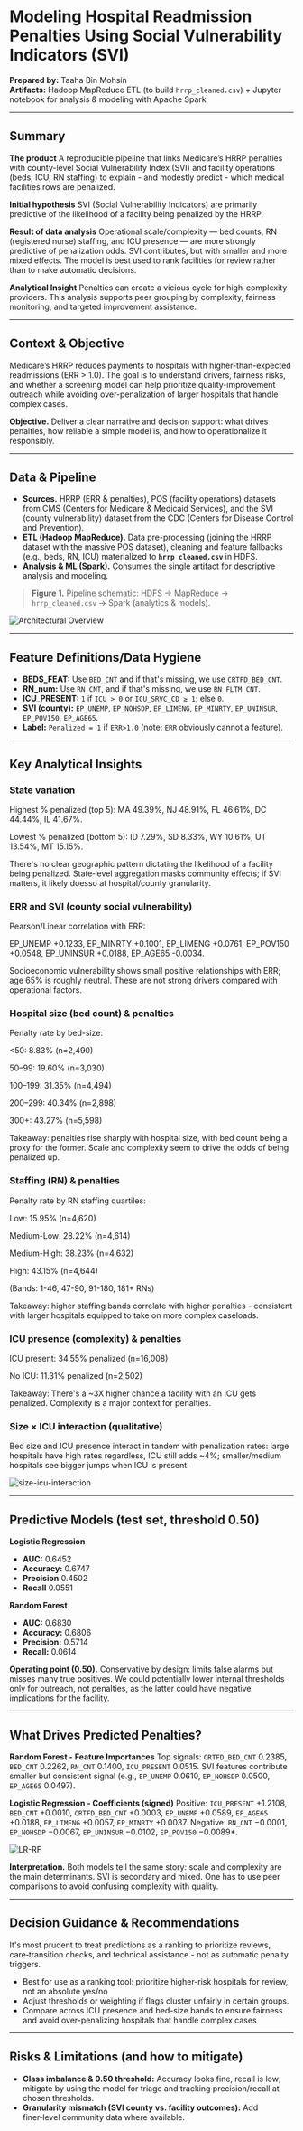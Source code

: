 # Modeling Hospital Readmission Penalties Using Social Vulnerability Indicators (SVI)

**Prepared by:** Taaha Bin Mohsin\
**Artifacts:** Hadoop MapReduce ETL (to build `hrrp_cleaned.csv`) + Jupyter notebook for analysis & modeling with Apache Spark

---

## Summary

**The product**
A reproducible pipeline that links Medicare’s HRRP penalties with county-level Social Vulnerability Index (SVI) and facility operations (beds, ICU, RN staffing) to explain - and modestly predict - which medical facilities rows are penalized.

**Initial hypothesis** SVI (Social Vulnerability Indicators) are primarily predictive of the likelihood of a facility being penalized by the HRRP.

**Result of data analysis** Operational scale/complexity — bed counts, RN (registered nurse) staffing, and ICU presence — are more strongly predictive of penalization odds. SVI contributes, but with smaller and more mixed effects. The model is best used to rank facilities for review rather than to make automatic decisions.

**Analytical Insight** Penalties can create a vicious cycle for high-complexity providers. This analysis supports peer grouping by complexity, fairness monitoring, and targeted improvement assistance.

---

## Context & Objective

Medicare’s HRRP reduces payments to hospitals with higher-than-expected readmissions (ERR > 1.0). The goal is to understand drivers, fairness risks, and whether a screening model can help prioritize quality-improvement outreach while avoiding over-penalization of larger hospitals that handle complex cases.

**Objective.** Deliver a clear narrative and decision support: what drives penalties, how reliable a simple model is, and how to operationalize it responsibly.

---

## Data & Pipeline

* **Sources.** HRRP (ERR & penalties), POS (facility operations) datasets from CMS (Centers for Medicare & Medicaid Services), and the SVI (county vulnerability) dataset from the CDC (Centers for Disease Control and Prevention).
* **ETL (Hadoop MapReduce).**  Data pre-processing (joining the HRRP dataset with the massive POS dataset), cleaning and feature fallbacks (e.g., beds, RN, ICU) materialized to **`hrrp_cleaned.csv`** in HDFS.
* **Analysis & ML (Spark).** Consumes the single artifact for descriptive analysis and modeling.

> **Figure 1.** Pipeline schematic: HDFS → MapReduce → `hrrp_cleaned.csv` → Spark (analytics & models).

![Architectural Overview](image.png)

---

## Feature Definitions/Data Hygiene

* **BEDS\_FEAT:** Use `BED_CNT` and if that's missing, we use `CRTFD_BED_CNT`.
* **RN\_num:** Use `RN_CNT`, and if that's missing, we use `RN_FLTM_CNT`.
* **ICU\_PRESENT:** `1` if `ICU > 0` or `ICU_SRVC_CD ≥ 1`; else `0`.
* **SVI (county):** `EP_UNEMP`, `EP_NOHSDP`, `EP_LIMENG`, `EP_MINRTY`, `EP_UNINSUR`, `EP_POV150`, `EP_AGE65`.
* **Label:** `Penalized = 1` if `ERR>1.0` (note: `ERR` obviously cannot a feature).

---

## Key Analytical Insights

### State variation

Highest % penalized (top 5):
MA 49.39%, NJ 48.91%, FL 46.61%, DC 44.44%, IL 41.67%.

Lowest % penalized (bottom 5):
ID 7.29%, SD 8.33%, WY 10.61%, UT 13.54%, MT 15.15%.

There's no clear geographic pattern dictating the likelihood of a facility being penalized. State‑level aggregation masks community effects; if SVI matters, it likely doesso at hospital/county granularity.


### ERR and SVI (county social vulnerability)
Pearson/Linear correlation with ERR:

EP_UNEMP +0.1233, EP_MINRTY +0.1001, EP_LIMENG +0.0761, EP_POV150 +0.0548, EP_UNINSUR +0.0188, EP_AGE65 -0.0034.

Socioeconomic vulnerability shows small positive relationships with ERR; age 65% is roughly neutral. These are not strong drivers compared with operational factors.

### Hospital size (bed count) & penalties

Penalty rate by bed-size:

<50: 8.83% (n=2,490)

50–99: 19.60% (n=3,030)

100–199: 31.35% (n=4,494)

200–299: 40.34% (n=2,898)

300+: 43.27% (n=5,598)

Takeaway: penalties rise sharply with hospital size, with bed count being a proxy for the former. Scale and complexity seem to drive the odds of being penalized up.

### Staffing (RN) & penalties

Penalty rate by RN staffing quartiles:

Low: 15.95% (n=4,620)

Medium-Low: 28.22% (n=4,614)

Medium-High: 38.23% (n=4,632)

High: 43.15% (n=4,644)

(Bands: 1-46, 47-90, 91-180, 181+ RNs)

Takeaway: higher staffing bands correlate with higher penalties - consistent with larger hospitals equipped to take on more complex caseloads.

### ICU presence (complexity) & penalties

ICU present: 34.55% penalized (n=16,008)

No ICU: 11.31% penalized (n=2,502)

Takeaway: There's a ~3X higher chance a facility with an ICU gets penalized. Complexity is a major context for penalties.

### Size × ICU interaction (qualitative)

Bed size and ICU presence interact in tandem with penalization rates: large hospitals have high rates regardless, ICU still adds ~4%; smaller/medium hospitals see bigger jumps when ICU is present.

![size-icu-interaction](icu-bed.png)

---

## Predictive Models (test set, threshold 0.50)


**Logistic Regression**

* **AUC:** 0.6452
* **Accuracy:** 0.6747
* **Precision** 0.4502
* **Recall** 0.0551


**Random Forest**

* **AUC:** 0.6830
* **Accuracy:** 0.6806
* **Precision:** 0.5714
* **Recall:** 0.0614

**Operating point (0.50).** Conservative by design: limits false alarms but misses many true positives. We could potentially lower internal thresholds only for outreach, not penalties, as the latter could have negative implications for the facility.


---

## What Drives Predicted Penalties?

**Random Forest - Feature Importances**
Top signals: `CRTFD_BED_CNT` 0.2385, `BED_CNT` 0.2262, `RN_CNT` 0.1400, `ICU_PRESENT` 0.0515. SVI features contribute smaller but consistent signal (e.g., `EP_UNEMP` 0.0610, `EP_NOHSDP` 0.0500, `EP_AGE65` 0.0497).


**Logistic Regression - Coefficients (signed)**
Positive: `ICU_PRESENT` +1.2108, `BED_CNT` +0.0010, `CRTFD_BED_CNT` +0.0003, `EP_UNEMP` +0.0589, `EP_AGE65` +0.0188, `EP_LIMENG` +0.0057, `EP_MINRTY` +0.0037.
Negative: `RN_CNT` −0.0001, `EP_NOHSDP` −0.0067, `EP_UNINSUR` −0.0102, `EP_POV150` −0.0089*.


![LR-RF](LR-RF.png)

**Interpretation.** Both models tell the same story: scale and complexity are the main determinants. SVI is secondary and mixed. One has to use peer comparisons to avoid confusing complexity with quality.

---

## Decision Guidance & Recommendations

It's most prudent to treat predictions as a ranking to prioritize reviews, care‑transition checks, and technical assistance - not as automatic penalty triggers.

* Best for use as a ranking tool: prioritize higher-risk hospitals for review, not an absolute yes/no
* Adjust thresholds or weighting if flags cluster unfairly in certain groups.
* Compare across ICU presence and bed-size bands to ensure fairness and avoid over-penalizing hospitals that handle complex cases

---

## Risks & Limitations (and how to mitigate)

* **Class imbalance & 0.50 threshold:** Accuracy looks fine, recall is low; mitigate by using the model for triage and tracking precision/recall at chosen thresholds.
* **Granularity mismatch (SVI county vs. facility outcomes):** Add finer‑level community data where available.

